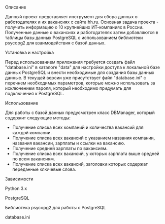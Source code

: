 Описание

Данный проект представляет инструмент для сбора данных о работодателях и их вакансиях с сайта hh.ru. 
Основная задача проекта - получить информацию о 10 крупнейших ИТ-компаниях в России. 
Полученные данные о вакансиях и работодателях затем добавляются в таблицы базы данных 
PostgreSQL с использованием библиотеки psycopg2 для взаимодействия с базой данных.

Установка и настройка

Перед использованием приложения требуется создать файл "database.ini" в каталоге "data" для настройки 
доступа к локальной базе данных PostgreSQL и внести необходимые для создания базы данных данные. В текущей версии уже
присутствует файл "database.ini" с перечнем необходимых параметров, которые можно использовать за исключением пароля, 
который необходимо придумать для подключения к PostgreSQL.

Использование

Для работы с базой данных предусмотрен класс DBManager, который содержит следующие методы:

- Получение списка всех компаний и количества вакансий для каждой компании.
- Получение списка всех вакансий с указанием названия компании, названия вакансии, зарплаты и ссылки на вакансию.
- Получение средней зарплаты по вакансиям.
- Получение списка всех вакансий, у которых зарплата выше средней по всем вакансиям.
- Получение списка всех вакансий, заголовки которых содержат переданные ключевые слова.

Зависимости

Python 3.x

PostgreSQL

Библиотека psycopg2 для работы с PostgreSQL

database.ini

